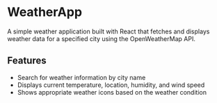 # WeatherApp

A simple weather application built with React that fetches and displays weather data for a specified city using the OpenWeatherMap API.

## Features

- Search for weather information by city name
- Displays current temperature, location, humidity, and wind speed
- Shows appropriate weather icons based on the weather condition

